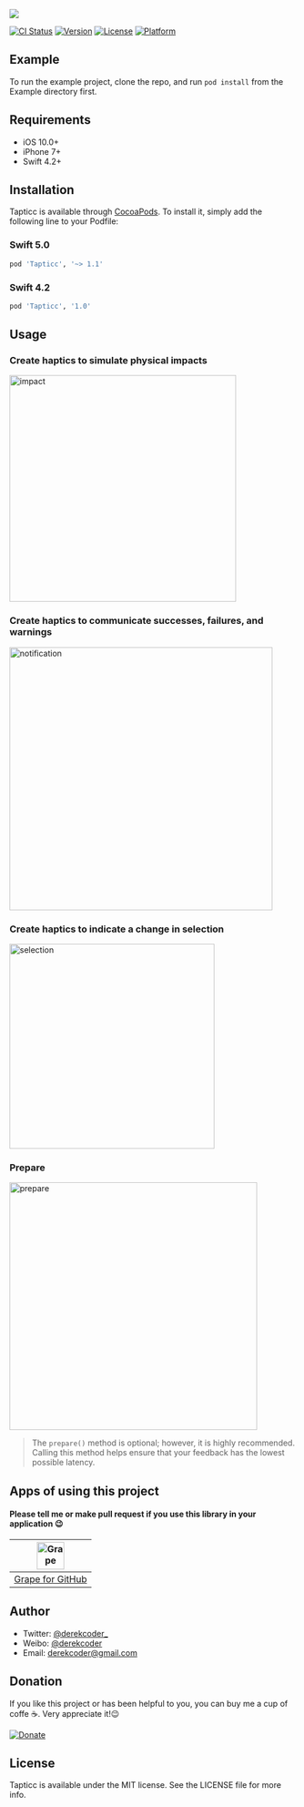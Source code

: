 ![](/Tapticc/Assets/tapticc.png)

[![CI Status](https://img.shields.io/travis/derekcoder@gmail.com/Tapticc.svg?style=flat)](https://travis-ci.org/derekcoder@gmail.com/Tapticc)
[![Version](https://img.shields.io/cocoapods/v/Tapticc.svg?style=flat)](https://cocoapods.org/pods/Tapticc)
[![License](https://img.shields.io/cocoapods/l/Tapticc.svg?style=flat)](https://cocoapods.org/pods/Tapticc)
[![Platform](https://img.shields.io/cocoapods/p/Tapticc.svg?style=flat)](https://cocoapods.org/pods/Tapticc)

## Example

To run the example project, clone the repo, and run `pod install` from the Example directory first.

## Requirements

- iOS 10.0+
- iPhone 7+
- Swift 4.2+

## Installation

Tapticc is available through [CocoaPods](https://cocoapods.org). To install
it, simply add the following line to your Podfile:

### Swift 5.0

```ruby
pod 'Tapticc', '~> 1.1'
```

### Swift 4.2

```ruby
pod 'Tapticc', '1.0'
```

## Usage

### Create haptics to simulate physical impacts

<img src="/Tapticc/Assets/impact.png" alt="impact" width="398" />

### Create haptics to communicate successes, failures, and warnings

<img src="/Tapticc/Assets/notification.png" alt="notification" width="462" />

### Create haptics to indicate a change in selection

<img src="/Tapticc/Assets/selection.png" alt="selection" width="360" />

### Prepare

<img src="/Tapticc/Assets/prepare.png" alt="prepare" width="435" />

> The `prepare()` method is optional; however, it is highly recommended. Calling this method helps ensure that your feedback has the lowest possible latency.

## Apps of using this project

#### Please tell me or make pull request if you use this library in your application 😉 

|<img alt="Grape" src="https://is3-ssl.mzstatic.com/image/thumb/Purple118/v4/42/13/05/42130514-94ae-6047-197d-760728ff2602/source/100x100bb.jpg" width="48">| 
| :---: |
| [Grape for GitHub](https://itunes.apple.com/app/apple-store/id1371929193?mt=8) | 

## Author

- Twitter: [@derekcoder_](https://twitter.com/derekcoder_)
- Weibo: [@derekcoder](https://weibo.com/u/6155322764)
- Email: derekcoder@gmail.com

## Donation
If you like this project or has been helpful to you, you can buy me a cup of coffe ☕️. Very appreciate it!😉 

[![Donate](https://img.shields.io/badge/Donate-PayPal-green.svg)](http://paypal.me/derekcoder)

## License

Tapticc is available under the MIT license. See the LICENSE file for more info.
